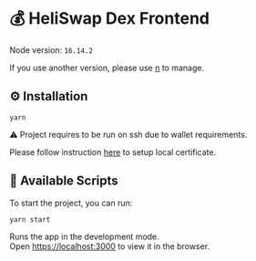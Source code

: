 # 💰 HeliSwap Dex Frontend

Node version: `16.14.2`

If you use another version, please use [n](https://github.com/tj/n) to manage.

## ⚙️ Installation

```
yarn
```

⚠️ Project requires to be run on ssh due to wallet requirements.

Please follow instruction [here](https://www.freecodecamp.org/news/how-to-set-up-https-locally-with-create-react-app/) to setup local certificate.

## 🚀 Available Scripts

To start the project, you can run:

```
yarn start
```

Runs the app in the development mode.\
Open [https://localhost:3000](https://localhost:3000) to view it in the browser.
